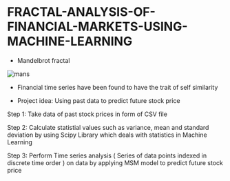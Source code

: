 # FRACTAL-ANALYSIS-OF-FINANCIAL-MARKETS-USING-MACHINE-LEARNING

- Mandelbrot fractal

![mans](https://user-images.githubusercontent.com/71040750/175869719-364b276a-2637-4f5f-9758-a1a131a55251.jpg)

- Financial time series have been found to have the trait of self similarity

- Project idea: Using past data to predict future stock price

Step 1: Take data of past stock prices in form of CSV file

Step 2: Calculate statistial values such as variance, mean and standard deviation by using Scipy Library which deals with statistics in Machine Learning

Step 3: Perform Time series analysis ( Series of data points indexed in discrete time order ) on data by applying MSM model to predict future stock price
